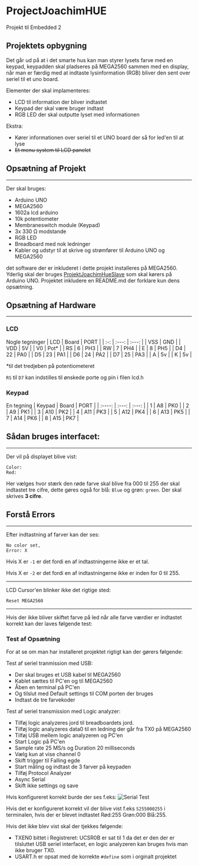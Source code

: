 # ProjectJoachimHUE
 Projekt til Embedded 2

## Projektets opbygning
Det går ud på at i det smarte hus kan man styrer lysets farve med en keypad, keypadden skal pladseres på MEGA2560 sammen med en display, når man er færdig med at indtaste lysinformation (RGB) bliver den sent over seriel til et uno board.

Elementer der skal implamenteres:
- LCD til information der bliver indtastet
- Keypad der skal være bruger indtast
- RGB LED der skal outputte lyset med informationen

Ekstra:
- Kører informationen over seriel til et UNO board der så for led'en til at lyse
- ~~Et menu system til LCD panelet~~

## Opsætning af Projekt
---
Der skal bruges:
- Arduino UNO
- MEGA2560
- 1602a lcd arduino
- 10k potentiometer
- Membraneswitch module (Keypad)
- 3x 330 Ω modstande
- RGB LED
- Breadboard med nok ledninger
- Kabler og udstyr til at skrive og strømfører til Arduino UNO og MEGA2560

det software der er inkluderet i dette projekt installeres på MEGA2560. Yderlig skal der bruges [ProjektJoachimHueSlave](https://github.com/JoachimToefting/ProjectJoachimHueSlave) som skal kørers på Arduino UNO. Projektet inkludere en README.md der forklare kun dens opsætning.

## Opsætning af Hardware
---
### LCD
Nogle tegninger
| LCD | Board | PORT  |
| :-: | :---: | :---: |
| VSS |  GND  |
| VDD |  5V   |
| V0  | Pot*  |
| RS  |   6   |  PH3  |
| RW  |   7   |  PH4  |
| E   |   8   |  PH5  |
| D4  |  22   |  PA0  |
| D5  |  23   |  PA1  |
| D6  |  24   |  PA2  |
| D7  |  25   |  PA3  |
| A   |  5v   |
| K   |  5v   |

*til det tredjeben på potentiometeret

```RS``` til ```D7``` kan indstilles til ønskede porte og pin i filen lcd.h

### Keypad
En tegning
| Keypad | Board | PORT  |
| :----: | :---: | :---: |
| 1      |  A8   |  PK0  |
| 2      |  A9   |  PK1  |
| 3      |  A10  |  PK2  |
| 4      |  A11  |  PK3  |
| 5      |  A12  |  PK4  |
| 6      |  A13  |  PK5  |
| 7      |  A14  |  PK6  |
| 8      |  A15  |  PK7  |


## Sådan bruges interfacet:
---
Der vil på displayet blive vist:
```
Color:
Red:
```
Her vælges hvor stærk den røde farve skal blive fra 000 til 255 der skal indtastet tre cifre, dette gøres også for blå: ```Blue``` og grøn: ```green```.
Der skal skrives **3 cifre**.

## Forstå Errors
---

Efter indtastning af farver kan der ses:
```
No color set,
Error: X
```
Hvis X er ```-1``` er det fordi en af indtastningerne ikke er et tal.

Hvis X er ```-2``` er det fordi en af indtastningerne ikke er inden for 0 til 255.

---

LCD Cursor'en blinker ikke det rigtige sted:

	Reset MEGA2560

---

Hvis der ikke bliver skiftet farve på led når alle farve værdier er indtastet korrekt kan der laves følgende test:
### Test af Opsætning
For at se om man har installeret projektet rigtigt kan der gørers følgende:

Test af seriel tranmission med USB:

- Der skal bruges et USB kabel til MEGA2560
- Kablet sættes til PC'en og til MEGA2560
- Åben en terminal på PC'en
- Og tilslut med Default settings til COM porten der bruges
- Indtast de tre farvekoder

Test af seriel transmission med Logic analyzer:

- Tilføj logic analyzeres jord til breadboardets jord.
- Tilføj logic analyzeres data0 til en ledning der går fra TX0 på MEGA2560
- Tilføj USB mellem logic analyzeren og PC'en
- Start Logic på PC'en
- Sample rate 25 MS/s og Duration 20 milliseconds
- Vælg kun at vise channel 0
- Skift trigger til Falling egde
- Start måling og indtast de 3 farver på keypaden
- Tilføj Protocol Analyzer
- Async Serial
- Skift ikke settings og save
  
Hvis konfigureret korrekt burde der ses f.eks:
![Serial Test](resources/images/SerialTest.png)


Hvis det er konfigureret korrekt vil der blive vist f.eks ```S255000255``` i terminalen, hvis der er blevet indtastet Rød:255 Grøn:000 Blå:255.

Hvis det ikke blev vist skal der tjekkes følgende:

- TXEN0 bittet i Registreret: UCSR0B er sat til 1 da det er den der er tilsluttet USB seriel interfacet, en logic analyzeren kan bruges hvis man ikke bruger TX0.
- USART.h er opsat med de korrekte ```#define``` som i orginalt projektet